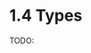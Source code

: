 # 1.4 Types

TODO:

<!-- REFERENCES -->

[^rudrapal2022computer]: Chapter 2 of Rudrapal, M., & Egbuna, C. (Eds.). (2022). *Computer aided drug design (CADD): From ligand-based methods to structure-based approaches*. Elsevier.
[^stromgaard2017textbook]: Chapters 3 and 4 of Strømgaard, K., Krogsgaard-Larsen, P., Madsen, U. (2017). *Textbook of drug design and discovery*. CRC Press.
